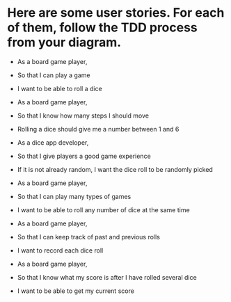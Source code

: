 # Here are some user stories. For each of them, follow the TDD process from your diagram.

* As a board game player,
* So that I can play a game
* I want to be able to roll a dice

* As a board game player,
* So that I know how many steps I should move
* Rolling a dice should give me a number between 1 and 6

* As a dice app developer,
* So that I give players a good game experience
* If it is not already random, I want the dice roll to be randomly picked

* As a board game player,
* So that I can play many types of games
* I want to be able to roll any number of dice at the same time

* As a board game player,
* So that I can keep track of past and previous rolls
* I want to record each dice roll

* As a board game player,
* So that I know what my score is after I have rolled several dice
* I want to be able to get my current score
